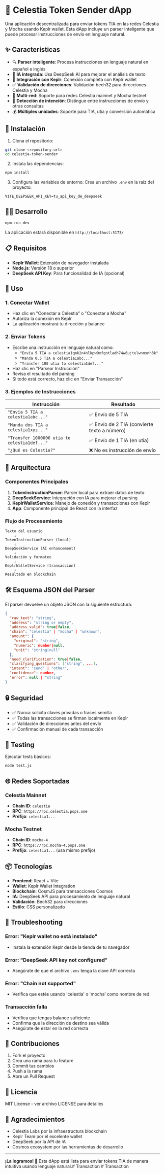 # 🌟 Celestia Token Sender dApp

Una aplicación descentralizada para enviar tokens TIA en las redes Celestia y Mocha usando Keplr wallet. Esta dApp incluye un parser inteligente que puede procesar instrucciones de envío en lenguaje natural.

## ✨ Características

- 🔍 **Parser inteligente**: Procesa instrucciones en lenguaje natural en español e inglés
- 🤖 **IA integrada**: Usa DeepSeek AI para mejorar el análisis de texto
- 🌟 **Integración con Keplr**: Conexión completa con Keplr wallet
- ✅ **Validación de direcciones**: Validación bech32 para direcciones Celestia y Mocha
- 🔗 **Multi-red**: Soporte para redes Celestia mainnet y Mocha testnet
- 🎯 **Detección de intención**: Distingue entre instrucciones de envío y otras consultas
- 💰 **Múltiples unidades**: Soporte para TIA, utia y conversión automática

## 🚀 Instalación

1. Clona el repositorio:
```bash
git clone <repository-url>
cd celestia-token-sender
```

2. Instala las dependencias:
```bash
npm install
```

3. Configura las variables de entorno:
Crea un archivo `.env` en la raíz del proyecto:
```env
VITE_DEEPSEEK_API_KEY=tu_api_key_de_deepseek
```

## 🏃‍♂️ Desarrollo

```bash
npm run dev
```

La aplicación estará disponible en `http://localhost:5173/`

## 📋 Requisitos

- **Keplr Wallet**: Extensión de navegador instalada
- **Node.js**: Versión 18 o superior
- **DeepSeek API Key**: Para funcionalidad de IA (opcional)

## 🎯 Uso

### 1. Conectar Wallet
- Haz clic en "Conectar a Celestia" o "Conectar a Mocha"
- Autoriza la conexión en Keplr
- La aplicación mostrará tu dirección y balance

### 2. Enviar Tokens
- Escribe una instrucción en lenguaje natural como:
  - `"Envía 5 TIA a celestia1qnk2n4nlkpw9xfqntladh74w6ujtulwnmxnh3k"`
  - `"Manda 0.5 TIA a celestia1abc..."`
  - `"Transfer 100 utia to celestia1def..."`
- Haz clic en "Parsear Instrucción"
- Revisa el resultado del parsing
- Si todo está correcto, haz clic en "Enviar Transacción"

### 3. Ejemplos de Instrucciones

| Instrucción | Resultado |
|-------------|-----------|
| `"Envía 5 TIA a celestia1abc..."` | ✅ Envío de 5 TIA |
| `"Manda dos TIA a celestia1xyz..."` | ✅ Envío de 2 TIA (convierte texto a número) |
| `"Transfer 1000000 utia to celestia1def..."` | ✅ Envío de 1 TIA (en utia) |
| `"¿Qué es Celestia?"` | ❌ No es instrucción de envío |

## 🔧 Arquitectura

### Componentes Principales

1. **TokenInstructionParser**: Parser local para extraer datos de texto
2. **DeepSeekService**: Integración con IA para mejorar el parsing
3. **KeplrWalletService**: Manejo de conexión y transacciones con Keplr
4. **App**: Componente principal de React con la interfaz

### Flujo de Procesamiento

```
Texto del usuario
    ↓
TokenInstructionParser (local)
    ↓
DeepSeekService (AI enhancement)
    ↓
Validación y formateo
    ↓
KeplrWalletService (transacción)
    ↓
Resultado en blockchain
```

## 🛠️ Esquema JSON del Parser

El parser devuelve un objeto JSON con la siguiente estructura:

```json
{
  "raw_text": "string",
  "address": "string or empty",
  "address_valid": true|false,
  "chain": "celestia" | "mocha" | "unknown",
  "amount": {
    "original": "string",
    "numeric": number|null,
    "unit": "string|null"
  },
  "need_clarification": true|false,
  "clarifying_questions": ["string", ...],
  "intent": "send" | "other",
  "confidence": number,
  "error": null | "string"
}
```

## 🔒 Seguridad

- ✅ Nunca solicita claves privadas o frases semilla
- ✅ Todas las transacciones se firman localmente en Keplr
- ✅ Validación de direcciones antes del envío
- ✅ Confirmación manual de cada transacción

## 🧪 Testing

Ejecutar tests básicos:
```bash
node test.js
```

## 🌐 Redes Soportadas

### Celestia Mainnet
- **Chain ID**: `celestia`
- **RPC**: `https://rpc.celestia.pops.one`
- **Prefijo**: `celestia1...`

### Mocha Testnet
- **Chain ID**: `mocha-4`
- **RPC**: `https://rpc.mocha-4.pops.one`
- **Prefijo**: `celestia1...` (usa mismo prefijo)

## 📦 Tecnologías

- **Frontend**: React + Vite
- **Wallet**: Keplr Wallet Integration
- **Blockchain**: CosmJS para transacciones Cosmos
- **IA**: DeepSeek API para procesamiento de lenguaje natural
- **Validación**: Bech32 para direcciones
- **Estilo**: CSS personalizado

## 🐛 Troubleshooting

### Error: "Keplr wallet no está instalado"
- Instala la extensión Keplr desde la tienda de tu navegador

### Error: "DeepSeek API key not configured"
- Asegúrate de que el archivo `.env` tenga la clave API correcta

### Error: "Chain not supported"
- Verifica que estés usando 'celestia' o 'mocha' como nombre de red

### Transacción falla
- Verifica que tengas balance suficiente
- Confirma que la dirección de destino sea válida
- Asegúrate de estar en la red correcta

## 🤝 Contribuciones

1. Fork el proyecto
2. Crea una rama para tu feature
3. Commit tus cambios
4. Push a la rama
5. Abre un Pull Request

## 📄 Licencia

MIT License - ver archivo LICENSE para detalles

## 🙏 Agradecimientos

- Celestia Labs por la infraestructura blockchain
- Keplr Team por el excelente wallet
- DeepSeek por la API de IA
- Cosmos ecosystem por las herramientas de desarrollo

---

**¡La logramos! 🎉** Esta dApp está lista para enviar tokens TIA de manera intuitiva usando lenguaje natural.#   T r a n s a c t i o n  
 #   T r a n s a c t i o n  
 